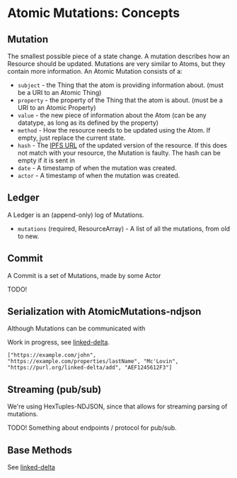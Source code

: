 # Atomic Mutations: Concepts

## Mutation

The smallest possible piece of a state change.
A mutation describes how an Resource should be updated.
Mutations are very similar to Atoms, but they contain more information.
An Atomic Mutation consists of a:

- `subject` - the Thing that the atom is providing information about. (must be a URI to an Atomic Thing)
- `property` - the property of the Thing that the atom is about. (must be a URI to an Atomic Property)
- `value` - the new piece of information about the Atom (can be any datatype, as long as its defined by the property)
- `method` - How the resource needs to be updated using the Atom. If empty, just replace the current state.
- `hash` - The [IPFS URL](versioning.md#Hashing) of the updated version of the resource. If this does not match with your resource, the Mutation is faulty. The hash can be empty if it is sent in
- `date` - A timestamp of when the mutation was created.
- `actor` - A timestamp of when the mutation was created.

## Ledger

A Ledger is an (append-only) log of Mutations.

- `mutations` (required, ResourceArray) - A list of all the mutations, from old to new.

## Commit

A Commit is a set of Mutations, made by some Actor

TODO!

## Serialization with AtomicMutations-ndjson

Although Mutations can be communicated with

Work in progress, see [linked-delta](https://github.com/ontola/linked-delta).

```ndjson
["https://example.com/john", "https://example.com/properties/lastName", "Mc'Lovin", "https://purl.org/linked-delta/add", "AEF1245612F3"]
```

## Streaming (pub/sub)

We're using HexTuples-NDJSON, since that allows for streaming parsing of mutations.

TODO! Something about endpoints / protocol for pub/sub.

## Base Methods

See [linked-delta](http://purl.org/linked-delta)
